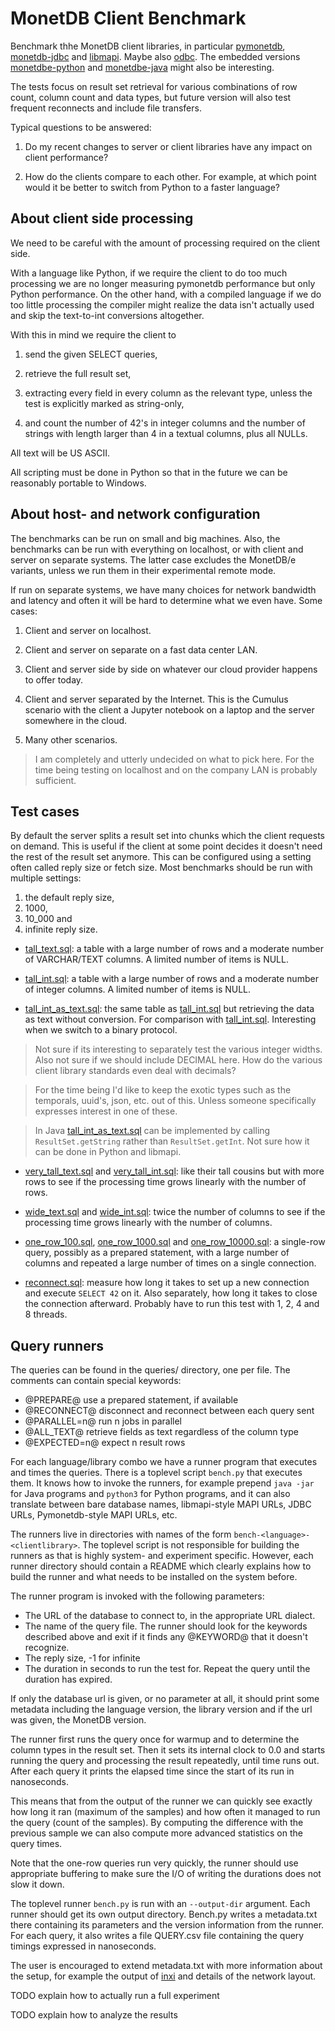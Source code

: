 MonetDB Client Benchmark
========================

Benchmark thhe MonetDB client libraries, in particular [pymonetdb],
[monetdb-jdbc] and [libmapi]. Maybe also [odbc]. The embedded versions
[monetdbe-python] and [monetdbe-java] might also be interesting.

The tests focus on result set retrieval for various combinations of row count,
column count and data types, but future version will also test frequent
reconnects and include file transfers.

[pymonetdb]: https://www.monetdb.org/documentation/user-guide/client-interfaces/libraries-drivers/python-library/

[monetdb-jdbc]: https://www.monetdb.org/documentation/user-guide/client-interfaces/libraries-drivers/jdbc-driver/

[libmapi]: https://www.monetdb.org/documentation/user-guide/client-interfaces/libraries-drivers/mapi-library/

[odbc]: https://www.monetdb.org/documentation/user-guide/client-interfaces/libraries-drivers/odbc-driver/

[monetdbe-python]: https://github.com/MonetDBSolutions/MonetDBe-Python

[monetdbe-java]: https://github.com/MonetDBSolutions/MonetDBe-Java

Typical questions to be answered:

1. Do my recent changes to server or client libraries have any impact on client
   performance?

2. How do the clients compare to each other. For example, at which point would
   it be better to switch from Python to a faster language?


About client side processing
----------------------------

We need to be careful with the amount of processing required on the client side.

With a language like Python, if we require the client to do too much processing
we are no longer measuring pymonetdb performance but only Python performance. On
the other hand, with a compiled language if we do too little processing the
compiler might realize the data isn't actually used and skip the text-to-int
conversions altogether.

With this in mind we require the client to

1. send the given SELECT queries,

2. retrieve the full result set,

3. extracting every field in every column as the relevant type, unless the test
   is explicitly marked as string-only,

4. and count the number of 42's in integer columns and the number of strings
   with length larger than 4 in a textual columns, plus all NULLs.

All text will be US ASCII.

All scripting must be done in Python so that in the future we can be reasonably
portable to Windows.


About host- and network configuration
-------------------------------------

The benchmarks can be run on small and big machines. Also, the benchmarks can be
run with everything on localhost, or with client and server on separate systems.
The latter case excludes the MonetDB/e variants, unless we run them in their
experimental remote mode.

If run on separate systems, we have many choices for network bandwidth and
latency and often it will be hard to determine what we even have.
Some cases:

1. Client and server on localhost.

2. Client and server on separate on a fast data center LAN.

3. Client and server side by side on whatever our cloud provider happens to
   offer today.

4. Client and server separated by the Internet. This is the Cumulus scenario
   with the client a Jupyter notebook on a laptop and the server somewhere in
   the cloud.

5. Many other scenarios.

> I am completely and utterly undecided on what to pick here.
> For the time being testing on localhost and on the company LAN is probably
> sufficient.


Test cases
----------

By default the server splits a result set into chunks which the client requests
on demand. This is useful if the client at some point decides it doesn't need
the rest of the result set anymore. This can be configured using a setting often
called reply size or fetch size. Most benchmarks should be run with multiple
settings:

1. the default reply size,
2. 1000,
3. 10_000 and
4. infinite reply size.

* [tall_text.sql](./queries/tall_text.sql): a table with a large number of rows
  and a moderate number of VARCHAR/TEXT columns. A limited number of items is
  NULL.

* [tall_int.sql](./queries/tall_int.sql): a table with a large number of rows
  and a moderate number of integer columns. A limited number of items is NULL.

* [tall_int_as_text.sql](./queries/tall_int_as_text.sql): the same table as
  [tall_int.sql](./queries/tall_int.sql) but retrieving the data as text without
  conversion. For comparison with [tall_int.sql](./queries/tall_int.sql).
  Interesting when we switch to a binary protocol.

> Not sure if its interesting to separately test the various integer widths.
> Also not sure if we should include DECIMAL here. How do the various client
> library standards even deal with decimals?

> For the time being I'd like to keep the exotic types such as the temporals,
> uuid's, json, etc. out of this. Unless someone specifically expresses interest
> in one of these.

> In Java [tall_int_as_text.sql](./queries/tall_int_as_text.sql) can be
> implemented by calling `ResultSet.getString` rather than `ResultSet.getInt`.
> Not sure how it can be done in Python and libmapi.

* [very_tall_text.sql](./queries/very_tall_text.sql) and
  [very_tall_int.sql](./queries/very_tall_int.sql): like their tall cousins but
  with more rows to see if the processing time grows linearly with the number of
  rows.

* [wide_text.sql](./queries/wide_text.sql) and
  [wide_int.sql](./queries/wide_int.sql): twice the number of columns to see
  if the processing time grows linearly with the number of columns.

* [one_row_100.sql](./queries/one_row_100.sql),
[one_row_1000.sql](./queries/one_row_1000.sql) and
[one_row_10000.sql](./queries/one_row_10000.sql): a single-row query, possibly
as a prepared statement, with a large number of columns and repeated a large
number of times on a single connection.

* [reconnect.sql](./queries/reconnect.sql): measure how long it takes to set up
  a new connection and execute `SELECT 42` on it. Also separately, how long it
  takes to close the connection afterward. Probably have to run this test with
  1, 2, 4 and 8 threads.


Query runners
-------------

The queries can be found in the queries/ directory, one per file.
The comments can contain special keywords:

* @PREPARE@ use a prepared statement, if available
* @RECONNECT@ disconnect and reconnect between each query sent
* @PARALLEL=n@ run n jobs in parallel
* @ALL_TEXT@ retrieve fields as text regardless of the column type
* @EXPECTED=n@ expect n result rows

For each language/library combo we have a runner program that executes and times
the queries. There is a toplevel script `bench.py` that executes them. It knows
how to invoke the runners, for example prepend `java -jar` for Java programs and
`python3` for Python programs, and it can also translate between bare database
names, libmapi-style MAPI URLs, JDBC URLs, Pymonetdb-style MAPI URLs, etc.

The runners live in directories with names of the form
`bench-<language>-<clientlibrary>`. The toplevel script is not responsible for
building the runners as that is highly system- and experiment specific. However,
each runner directory should contain a README which clearly explains how to
build the runner and what needs to be installed on the system before.

The runner program is invoked with the following parameters:

* The URL of the database to connect to, in the appropriate URL dialect.
* The name of the query file. The runner should look for the keywords described
  above and exit if it finds any @KEYWORD@ that it doesn't recognize.
* The reply size, -1 for infinite
* The duration in seconds to run the test for. Repeat the query until the
  duration has expired.

If only the database url is given, or no parameter at all, it should print some
metadata including the language version, the library version and if the url was
given, the MonetDB version.

The runner first runs the query once for warmup and to determine the column types
in the result set. Then it sets its internal clock to 0.0 and starts running the query
and processing the result repeatedly, until time runs out. After each query it prints
the elapsed time since the start of its run in nanoseconds. 

This means that from the output of the runner we can quickly see exactly how long it
ran (maximum of the samples) and how often it managed to run the query (count of the
samples). By computing the difference with the previous sample we can also compute
more advanced statistics on the query times.

Note that the one-row queries run very quickly, the runner should use appropriate
buffering to make sure the I/O of writing the durations does not slow it down.

The toplevel runner `bench.py` is run with an `--output-dir` argument. Each
runner should get its own output directory. Bench.py writes a metadata.txt there
containing its parameters and the version information from the runner.
For each query, it also writes a file QUERY.csv file containing the query
timings expressed in nanoseconds.

The user is encouraged to extend metadata.txt with more information about the
setup, for example the output of [inxi] and details of the network layout.

[inxi]: https://github.com/smxi/inxi


TODO explain how to actually run a full experiment

TODO explain how to analyze the results
